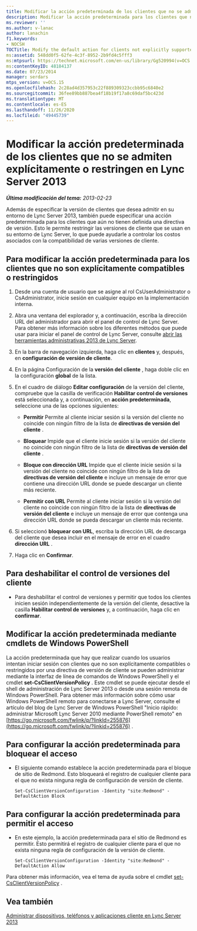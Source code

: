 ```yaml
---
title: Modificar la acción predeterminada de los clientes que no se admiten o restringen explícitamente
description: Modificar la acción predeterminada para los clientes que no son explícitamente compatibles o restringidos.
ms.reviewer: ''
ms.author: v-lanac
author: lanachin
f1.keywords:
- NOCSH
TOCTitle: Modify the default action for clients not explicitly supported or restricted
ms:assetid: 548dd0f5-62fe-4c3f-8952-2b9fd4c5fff3
ms:mtpsurl: https://technet.microsoft.com/en-us/library/Gg520994(v=OCS.15)
ms:contentKeyID: 48184137
ms.date: 07/23/2014
manager: serdars
mtps_version: v=OCS.15
ms.openlocfilehash: 2c28ad4d357953c22f889309323ccbb95c6840e2
ms.sourcegitcommit: 36fee89bb887bea4f18b19f17a8c69daf5bc423d
ms.translationtype: MT
ms.contentlocale: es-ES
ms.lasthandoff: 11/26/2020
ms.locfileid: "49445739"
---
```

# <a name="modify-the-default-action-for-clients-not-explicitly-supported-or-restricted-in-lync-server-2013"></a>Modificar la acción predeterminada de los clientes que no se admiten explícitamente o restringen en Lync Server 2013

<div data-xmlns="http://www.w3.org/1999/xhtml">

<div class="topic" data-xmlns="http://www.w3.org/1999/xhtml" data-msxsl="urn:schemas-microsoft-com:xslt" data-cs="https://msdn.microsoft.com/">

<div data-asp="https://msdn2.microsoft.com/asp">



</div>

<div id="mainSection">

<div id="mainBody">

<span> </span>

_**Última modificación del tema:** 2013-02-23_

Además de especificar la versión de clientes que desea admitir en su entorno de Lync Server 2013, también puede especificar una acción predeterminada para los clientes que aún no tienen definida una directiva de versión. Esto le permite restringir las versiones de cliente que se usan en su entorno de Lync Server, lo que puede ayudarle a controlar los costos asociados con la compatibilidad de varias versiones de cliente.

<div>

## <a name="to-modify-the-default-action-for-clients-not-explicitly-supported-or-restricted"></a>Para modificar la acción predeterminada para los clientes que no son explícitamente compatibles o restringidos

1.  Desde una cuenta de usuario que se asigne al rol CsUserAdministrator o CsAdministrator, inicie sesión en cualquier equipo en la implementación interna.

2.  Abra una ventana del explorador y, a continuación, escriba la dirección URL del administrador para abrir el panel de control de Lync Server. Para obtener más información sobre los diferentes métodos que puede usar para iniciar el panel de control de Lync Server, consulte [abrir las herramientas administrativas 2013 de Lync Server](lync-server-2013-open-lync-server-administrative-tools.md).

3.  En la barra de navegación izquierda, haga clic en **clientes** y, después, en **configuración de versión de cliente**.

4.  En la página Configuración de la **versión del cliente** , haga doble clic en la configuración **global** de la lista.

5.  En el cuadro de diálogo **Editar configuración** de la versión del cliente, compruebe que la casilla de verificación **Habilitar control de versiones** está seleccionada y, a continuación, en **acción predeterminada**, seleccione una de las opciones siguientes:
    
      - **Permitir**   Permite al cliente iniciar sesión si la versión del cliente no coincide con ningún filtro de la lista de **directivas de versión del cliente** .
    
      - **Bloquear**   Impide que el cliente inicie sesión si la versión del cliente no coincide con ningún filtro de la lista de **directivas de versión del cliente** .
    
      - **Bloque con dirección URL**   Impide que el cliente inicie sesión si la versión del cliente no coincide con ningún filtro de la lista de **directivas de versión del cliente** e incluye un mensaje de error que contiene una dirección URL donde se puede descargar un cliente más reciente.
    
      - **Permitir con URL**   Permite al cliente iniciar sesión si la versión del cliente no coincide con ningún filtro de la lista de **directivas de versión del cliente** e incluye un mensaje de error que contenga una dirección URL donde se pueda descargar un cliente más reciente.

6.  Si seleccionó **bloquear con URL**, escriba la dirección URL de descarga del cliente que desea incluir en el mensaje de error en el cuadro **dirección URL** .

7.  Haga clic en **Confirmar**.

</div>

<div>

## <a name="to-disable-client-version-control"></a>Para deshabilitar el control de versiones del cliente

  - Para deshabilitar el control de versiones y permitir que todos los clientes inicien sesión independientemente de la versión del cliente, desactive la casilla **Habilitar control de versiones** y, a continuación, haga clic en **confirmar**.

</div>

<div>

## <a name="modifying-the-default-action-by-using-windows-powershell-cmdlets"></a>Modificar la acción predeterminada mediante cmdlets de Windows PowerShell

La acción predeterminada que hay que realizar cuando los usuarios intentan iniciar sesión con clientes que no son explícitamente compatibles o restringidos por una directiva de versión de cliente se pueden administrar mediante la interfaz de línea de comandos de Windows PowerShell y el cmdlet **set-CsClientVersionPolicy** . Este cmdlet se puede ejecutar desde el shell de administración de Lync Server 2013 o desde una sesión remota de Windows PowerShell. Para obtener más información sobre cómo usar Windows PowerShell remoto para conectarse a Lync Server, consulte el artículo del blog de Lync Server de Windows PowerShell "Inicio rápido: administrar Microsoft Lync Server 2010 mediante PowerShell remoto" en [https://go.microsoft.com/fwlink/p/?linkId=255876](https://go.microsoft.com/fwlink/p/?linkid=255876) .

<div>

## <a name="to-configure-the-default-action-to-block-access"></a>Para configurar la acción predeterminada para bloquear el acceso

  - El siguiente comando establece la acción predeterminada para el bloque de sitio de Redmond. Esto bloqueará el registro de cualquier cliente para el que no exista ninguna regla de configuración de versión de cliente.
    
        Set-CsClientVersionConfiguration -Identity "site:Redmond" -DefaultAction Block

</div>

<div>

## <a name="to-configure-the-default-action-to-allow-access"></a>Para configurar la acción predeterminada para permitir el acceso

  - En este ejemplo, la acción predeterminada para el sitio de Redmond es permitir. Esto permitirá el registro de cualquier cliente para el que no exista ninguna regla de configuración de la versión de cliente.
    
        Set-CsClientVersionConfiguration -Identity "site:Redmond" -DefaultAction Allow

</div>

Para obtener más información, vea el tema de ayuda sobre el cmdlet [set-CsClientVersionPolicy](https://technet.microsoft.com/library/Gg398876(v=OCS.15)) .

</div>

<div>

## <a name="see-also"></a>Vea también


[Administrar dispositivos, teléfonos y aplicaciones cliente en Lync Server 2013](lync-server-2013-managing-devices-phones-and-client-applications.md)  
  

</div>

</div>

<span> </span>

</div>

</div>

</div>

